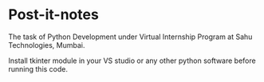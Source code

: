 # Post-it-notes
The task of Python Development under Virtual Internship Program at Sahu Technologies, Mumbai.

Install tkinter module in your VS studio or any other python software before running this code. 
